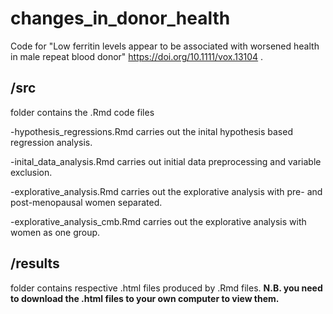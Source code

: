# changes_in_donor_health
Code for "Low ferritin levels appear to be associated with worsened health in male repeat blood donor" https://doi.org/10.1111/vox.13104 .

## /src 
folder contains the .Rmd code files
  
  -hypothesis_regressions.Rmd carries out the inital hypothesis based regression analysis.
  
  -inital_data_analysis.Rmd carries out initial data preprocessing and variable exclusion.
  
  -explorative_analysis.Rmd carries out the explorative analysis with pre- and post-menopausal women separated.
  
  -explorative_analysis_cmb.Rmd carries out the explorative analysis with women as one group.

## /results 
folder contains respective .html files produced by .Rmd files. 
**N.B. you need to download the .html files to your own computer to view them.**
